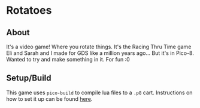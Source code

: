 # Rotatoes
## About
It's a video game! Where you rotate things.
It's the Racing Thru Time game Eli and Sarah and I made for GDS like a million years ago...
But it's in Pico-8.
Wanted to try and make something in it. For fun :0

## Setup/Build
This game uses `pico-build` to compile lua files to a `.p8` cart. Instructions on how to set it up can be found [here](https://github.com/ianjsikes/pico-build).
